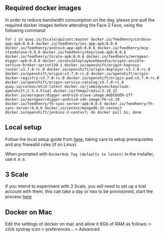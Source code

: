 ## Required docker images
In order to reduce bandwidth consumption on the day, please pre-pull the required docker images before attending the Face 2 Face, using the following command:
```
for i in quay.io/3scale/apicast:master docker.io/feedhenry/cordova-app-apb:0.0.6 docker.io/feedhenry/ios-app-apb:0.0.6 docker.io/feedhenry/android-app-apb:0.0.6 docker.io/feedhenry/mcp-standalone:0.0.6 docker.io/feedhenry/keycloak-apb:0.0.6 docker.io/feedhenry/3scale-apb:0.0.6 docker.io/feedhenry/aerogear-digger-apb:0.0.6 docker.io/ansibleplaybookbundle/origin-ansible-service-broker:sprint139.1 docker.io/openshift/origin-haproxy-router:v3.7.0-rc.0 docker.io/openshift/origin-deployer:v3.7.0-rc.0 docker.io/openshift/origin:v3.7.0-rc.0 docker.io/openshift/origin-docker-registry:v3.7.0-rc.0 docker.io/openshift/origin-pod:v3.7.0-rc.0 docker.io/openshift/origin-service-catalog:v3.7.0-rc.0 quay.io/coreos/etcd:latest docker.io/jimmidyson/keycloak-openshift:2.5.4.Final docker.io/rhmap/redis:2.18.22 docker.io/aerogear/digger-android-slave-image:AGDIGGER-177 docker.io/aerogear/digger-android-sdk-image:FH-v3.19 docker.io/feedhenry/fh-sync-server-apb:0.0.6 docker.io/feedhenry/fh-sync-server:0.0.6 docker.io/centos/mongodb-32-centos7 docker.io/openshift/jenkins-2-centos7; do docker pull $i; done
```

## Local setup

Follow the local setup guide from [here](https://github.com/feedhenry/mcp-standalone/blob/master/docs/walkthroughs/local-setup.adoc#requirements), taking care to setup prerequisites and any firewalld rules (if on Linux)

When prompted with `DockerHub Tag (defaults to latest)` in the installer, use `0.0.6`.

## 3 Scale
If you intend to experiment with 3 Scale, you will need to set up a trial account with them, this can take a day or two to be provisioned, start the process [here](https://www.3scale.net/signup/)

## Docker on Mac
Edit the settings of docker on mac and allow it 6Gb of RAM as follows: r-click systray icon > preferences... > Advanced

